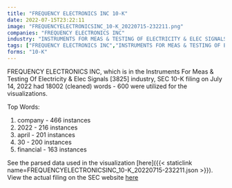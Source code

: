 ```yaml
---
title: "FREQUENCY ELECTRONICS INC 10-K"
date: 2022-07-15T23:22:11
image: "FREQUENCYELECTRONICSINC_10-K_20220715-232211.png"
companies: "FREQUENCY ELECTRONICS INC"
industry: "INSTRUMENTS FOR MEAS & TESTING OF ELECTRICITY & ELEC SIGNALS"
tags: ["FREQUENCY ELECTRONICS INC","INSTRUMENTS FOR MEAS & TESTING OF ELECTRICITY & ELEC SIGNALS","07-14-2022","10-K"]
forms: "10-K"
---
```

FREQUENCY ELECTRONICS INC, which is in the Instruments For Meas & Testing Of Electricity & Elec Signals [3825] industry, SEC 10-K filing on July 14, 2022 had 18002 (cleaned) words - 600 were utilized for the visualizations.

Top Words:
1. company - 466 instances
2. 2022 - 216 instances
3. april - 201 instances
4. 30 - 200 instances
5. financial - 163 instances


See the parsed data used in the visualization [here]({{< staticlink name=FREQUENCYELECTRONICSINC_10-K_20220715-232211.json >}}).  
View the actual filing on the SEC website [here](https://www.sec.gov/Archives/edgar/data/39020/0001185185-22-000822.txt)